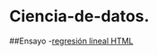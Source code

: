 # Ciencia-de-datos.
##Ensayo 
-[regresión lineal HTML](https://nbviewer.jupyter.org/github/CamilaCRosas/Ciencia-de-datos./blob/main/Regresi%C3%B3n%20lineal%20.html#Ejemplo)
